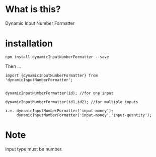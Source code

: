 # What is this?
Dynamic Input Number Formatter

# installation
`npm install dynamicInputNumberFormatter --save`

Then ...

```
import {dynamicInputNumberFormatter} from 'dynamicInputNumberFormatter';


dynamicInputNumberFormatter(id); //for one input

dynamicInputNumberFormatter(id1,id2); //for multiple inputs

i.e. dynamicInputNumberFormatter('input-money');
     dynamicInputNumberFormatter('input-money','input-quantity');
```

# Note 
Input type must be number.